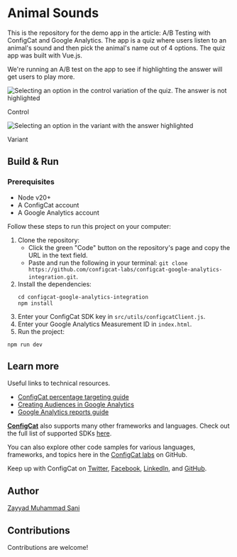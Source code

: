 # Animal Sounds

This is the repository for the demo app in the article: A/B Testing with ConfigCat and Google Analytics.
The app is a quiz where users listen to an animal's sound and then pick the animal's name out of 4 options. The quiz app was built with Vue.js.

We're running an A/B test on the app to see if highlighting the answer will get users to play more.

![Selecting an option in the control variation of the quiz. The answer is not highlighted](https://github.com/user-attachments/assets/a4e8fcd1-1ca4-4ec4-9227-ea5aeb97e4e1)

Control

![Selecting an option in the variant with the answer highlighted](https://github.com/user-attachments/assets/c8c5dadb-70c8-448a-8843-c5fba08ed283)

Variant

## Build & Run

### Prerequisites
- Node v20+
- A ConfigCat account
- A Google Analytics account

Follow these steps to run this project on your computer:
1. Clone the repository:
   - Click the green "Code" button on the repository's page and copy the URL in the text field.
   - Paste and run the following in your terminal: `git clone https://github.com/configcat-labs/configcat-google-analytics-integration.git`.
2. Install the dependencies:
   ```
   cd configcat-google-analytics-integration
   npm install
   ```
3. Enter your ConfigCat SDK key in `src/utils/configcatClient.js`.
4. Enter your Google Analytics Measurement ID in `index.html`.
5. Run the project:
```
npm run dev
```

## Learn more

Useful links to technical resources.
- [ConfigCat percentage targeting guide](https://support.google.com/analytics/answer/9212670)
- [Creating Audiences in Google Analytics](https://support.google.com/analytics/answer/9267572)
- [Google Analytics reports guide](https://support.google.com/analytics/answer/9212670)

[**ConfigCat**](https://configcat.com) also supports many other frameworks and languages. Check out the full list of supported SDKs [here](https://configcat.com/docs/sdk-reference/overview/).

You can also explore other code samples for various languages, frameworks, and topics here in the [ConfigCat labs](https://github.com/configcat-labs) on GitHub.

Keep up with ConfigCat on [Twitter](https://twitter.com/configcat), [Facebook](https://www.facebook.com/configcat), [LinkedIn](https://www.linkedin.com/company/configcat/), and [GitHub](https://github.com/configcat).

## Author
[Zayyad Muhammad Sani](https://github.com/Z-MS)

## Contributions
Contributions are welcome!
